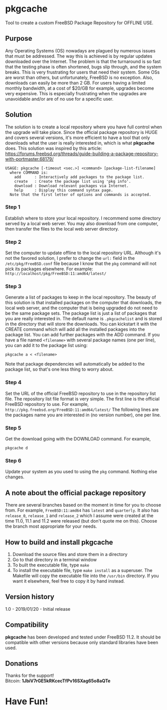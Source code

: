 # pkgcache
Tool to create a custom FreeBSD Package Repository for OFFLINE USE.

## Purpose

Any Operating Systems (OS) nowadays are plagued by numerous issues that must be addressed.  The way this is achieved is by regular updates downloaded over the Internet.  The problem is that the turnaround is so fast that the testing phase is often shortened, bugs slip through, and the system breaks.  This is very frustrating for users that need their system.  Some OSs are worst than others, but unfortunately, FreeBSD is no exception.  Also, downloads can easily be more than 2 GB.  For users having a limited monthly bandwidth, at a cost of $20/GB for example, upgrades become very expensive.  This is especially frustrating when the upgrades are unavoidable and/or are of no use for a specific user.

## Solution

The solution is to create a local repository where you have full control when the upgrade will take place.  Since the official package repository is HUGE and covers several versions, it's more efficient to have a tool that only downloads what the user is really interested in, which is what **pkgcache** does.  This solution was inspired by this article:
https://forums.freebsd.org/threads/guide-building-a-package-repository-with-portmaster.68179/

```
USAGE: pkgcache [-timeout <sec.>] <command> [package-list-filename]
  where COMMAND is:
    add      : Interactively add packages to the package list.
    create   : Create the package list using 'pkg info'.
    download : Download relevant packages via Internet.
    help     : Display this command syntax page.
  Note that the first letter of options and commands is accepted.
```

### Step 1
Establish where to store your local repository.  I recommend some directory served by a local web server.  You may also download from one computer, then transfer the files to the local web server directory.

### Step 2
Set the computer to update offline to the local repository URL.  Although it's not the favored solution, I prefer to change the `url:` field in the `/etc/pkg/FreeBSD.conf` file because I know that the `pkg` command will not pick its packages elsewhere.  For example: `http://localhost/pkg/FreeBSD:11:amd64/latest/`

### Step 3
Generate a list of packages to keep in the local repository.  The beauty of this solution is that installed packages on the computer that downloads, the local web server, and the computer that is being upgraded do not need to be the same package sets.  The package list is just a list of packages that you are really interested in.  The default name is `.pkgcachelist` and is stored in the directory that will store the downloads.  You can kickstart it with the CREATE command which will add all the installed packages into the package list.  You can add further packages with the ADD command.  If you have a file named `<filename>` with several package names (one per line), you can add it to the package list using:
```
pkgcache a < <filename>
```
Note that package dependencies will automatically be added to the package list, so that's one less thing to worry about.

### Step 4
Set the URL of the official FreeBSD repository to use in the repository list file.  The repository list file format is very simple.  The first line is the official FreeBSD repository to use.  For example, `http://pkg.freebsd.org/FreeBSD:11:amd64/latest/`  The following lines are the packages name you are interested in (no version number), one per line.

### Step 5
Get the download going with the DOWNLOAD command.  For example,
```
pkgcache d
```

### Step 6
Update your system as you used to using the `pkg` command.  Nothing else changes.

## A note about the official package repository
There are several branches based on the moment in time for you to choose from.  For example, `FreeBSD:11:amd64` has `latest` and `quarterly`.  It also has `release_0`, `release_1` and `release_2` which I assume were created at the time 11.0, 11.1 and 11.2 were released (but don't quote me on this).  Choose the branch most appropriate for your needs.

## How to build and install pkgcache
1. Download the source files and store them in a directory
2. Go to that directory in a terminal window
3. To built the executable file, type `make`
4. To install the executable file, type `make install` as a superuser.  The Makefile will copy the executable file into the
`/usr/bin` directory.  If you want it elsewhere, feel free to copy it by hand instead.

## Version history
1.0 - 2019/01/20 - Initial release

## Compatibility
**pkgcache** has been developed and tested under FreeBSD 11.2.  It should be compatible with other versions because only standard
libraries have been used.

## Donations
Thanks for the support!  
Bitcoin: **1JbiV7rGE5kRKcecTfPv16SXag65o8aQTe**

# Have Fun!

